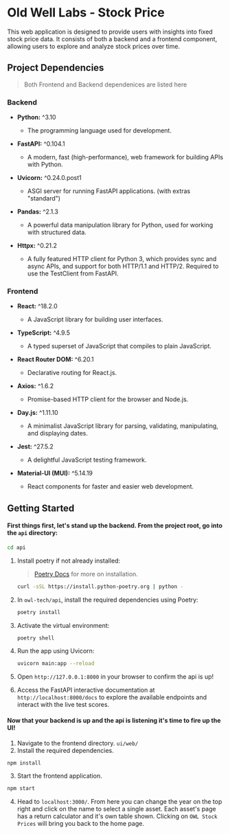 # Old Well Labs - Stock Price 
This web application is designed to provide users with insights into fixed stock price data. It consists of both a backend and a frontend component, allowing users to explore and analyze stock prices over time.

## Project Dependencies
> Both Frontend and Backend dependenices are listed here
### Backend
- **Python:** ^3.10
  - The programming language used for development.

- **FastAPI:** ^0.104.1
  - A modern, fast (high-performance), web framework for building APIs with Python.

- **Uvicorn:** ^0.24.0.post1
  - ASGI server for running FastAPI applications. (with extras "standard")

- **Pandas:** ^2.1.3
  - A powerful data manipulation library for Python, used for working with structured data.

- **Httpx:** ^0.21.2
  - A fully featured HTTP client for Python 3, which provides sync and async APIs, and support for both HTTP/1.1 and HTTP/2. Required to use the TestClient from FastAPI.

### Frontend
- **React:** ^18.2.0
  - A JavaScript library for building user interfaces.

- **TypeScript:** ^4.9.5
  - A typed superset of JavaScript that compiles to plain JavaScript.

- **React Router DOM:** ^6.20.1
  - Declarative routing for React.js.

- **Axios:** ^1.6.2
  - Promise-based HTTP client for the browser and Node.js.

- **Day.js:** ^1.11.10
  - A minimalist JavaScript library for parsing, validating, manipulating, and displaying dates.

- **Jest:** ^27.5.2
  - A delightful JavaScript testing framework.

- **Material-UI (MUI):** ^5.14.19
  - React components for faster and easier web development.

## Getting Started

#### **First things first, let's stand up the backend. From the project root, go into the `api` directory:**

```bash
cd api
```

1. Install poetry if not already installed:
    > [Poetry Docs](https://python-poetry.org/docs/) for more on installation.

    ```bash
    curl -sSL https://install.python-poetry.org | python -
    ```

2. In `owl-tech/api`, install the required dependencies using Poetry:
    ```bash
    poetry install
    ```

3. Activate the virtual environment:
    ```bash
    poetry shell
    ```

4. Run the app using Uvicorn:
    ```bash
    uvicorn main:app --reload
    ```
5. Open `http://127.0.0.1:8000` in your browser to confirm the api is up!

6. Access the FastAPI interactive documentation at `http://localhost:8000/docs` to explore the available endpoints and interact with the live test scores.

#### **Now that your backend is up and the api is listening it's time to fire up the UI!**

1. Navigate to the frontend directory. `ui/web/`
2. Install the required dependencies. 
  ```bash
  npm install
  ```
3. Start the frontend application.
  ```bash
  npm start
  ```
4. Head to `localhost:3000/`. From here you can change the year on the top right and click on the name to select a single asset.
Each asset's page has a return calculator and it's own table shown. Clicking on `OWL Stock Prices` will bring you back to the home page.